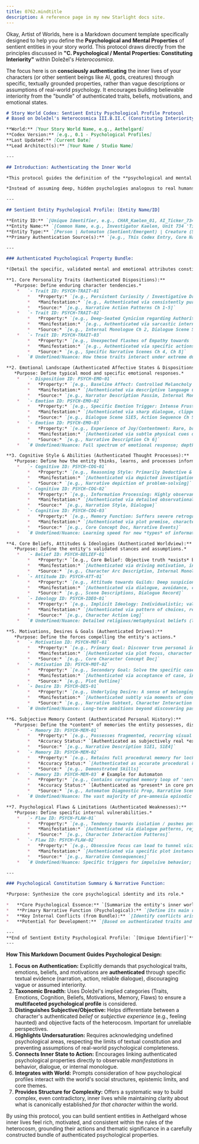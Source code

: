 ```yaml
---
title: 0762.mindtitle
description: A reference page in my new Starlight docs site.
---
```

Okay, Artist of Worlds, here is a Markdown document template specifically designed to help you define the **Psychological and Mental Properties** of sentient entities in your story world. This protocol draws directly from the principles discussed in **"C. Psychological / Mental Properties: Constituting Interiority"** within Doležel's *Heterocosmica*.

The focus here is on **consciously authenticating** the inner lives of your characters (or other sentient beings like AI, gods, creatures) through specific, textually grounded properties, rather than vague descriptions or assumptions of real-world psychology. It encourages building believable interiority from the "bundle" of authenticated traits, beliefs, motivations, and emotional states.

```markdown
# Story World Codex: Sentient Entity Psychological Profile Protocol
# Based on Doležel's Heterocosmica III.B.II.C (Constituting Interiority)

**World:** [Your Story World Name, e.g., Aethelgard]
**Codex Version:** [e.g., 0.1 - Psychological Profiles]
**Last Updated:** [Current Date]
**Lead Architect(s):** [Your Name / Studio Name]

---

## Introduction: Authenticating the Inner World

*This protocol guides the definition of the **psychological and mental properties** of sentient entities within the [Your Story World Name] heterocosm. Following Doležel's framework, an entity's "inner life" – its personality, emotions, beliefs, motivations, memories – exists **only as constituted by the bundle of properties authenticated** by the authoritative narrative discourse (this Codex, core narratives).*

*Instead of assuming deep, hidden psychologies analogous to real humans, this protocol focuses on **explicitly authenticating** the key mental and emotional attributes that define the entity's character, drive its behavior, and shape its subjective experience *within the world*. Use comments `#` for nuances, potential character development paths (future authentications), or subjective perceptions *by other characters* (which authenticate the *other* character's belief, not necessarily the target's reality).*

---

## Sentient Entity Psychological Profile: [Entity Name/ID]

**Entity ID:** `[Unique Identifier, e.g., CHAR_Kaelen_01, AI_Ticker_734, CREATURE_MoonMoth_Alpha]`
**Entity Name:** `[Common Name, e.g., Investigator Kaelen, Unit 734 'Ticker', Alpha Moon Moth]`
**Entity Type:** `[Person | Automaton (Sentient/Emergent) | Creature (Sentient) | Deity | Other]`
**Primary Authentication Source(s):** `[e.g., This Codex Entry, Core Narrative Internal Monologue/Dialogue/Actions (Cite Chapters/Scenes), Character Bible v0.3]`

---

### Authenticated Psychological Property Bundle:

*(Detail the specific, validated mental and emotional attributes constituting this entity's interiority.)*

**1. Core Personality Traits (Authenticated Dispositions):**
   *Purpose: Define enduring character tendencies.*
    *   `- Trait ID: PSYCH-TRAIT-01`
        *   *Property:* `[e.g., Persistent Curiosity / Investigative Drive]`
        *   *Manifestation:* `[e.g., Authenticated via consistently pursuing leads despite risks, asking probing questions, examining details others ignore.]`
        *   *Source:* `[e.g., Narrative Action Patterns Ch 1-5]`
    *   `- Trait ID: PSYCH-TRAIT-02`
        *   *Property:* `[e.g., Deep-Seated Cynicism regarding Authority]`
        *   *Manifestation:* `[e.g., Authenticated via sarcastic internal monologue, distrustful dialogue with officials, prioritizing independent verification.]`
        *   *Source:* `[e.g., Internal Monologue Ch 2, Dialogue Scene S1E3]`
    *   `- Trait ID: PSYCH-TRAIT-03`
        *   *Property:* `[e.g., Unexpected flashes of Empathy towards 'Broken' things/people]`
        *   *Manifestation:* `[e.g., Authenticated via specific actions - showing kindness to faulty automaton, spending time fixing discarded objects, moments of connection with other outsiders.]`
        *   *Source:* `[e.g., Specific Narrative Scenes Ch 4, Ch 8]`
    *   `# Undefined/Nuance: How these traits interact under extreme duress; origin of cynicism (linked to amnesia?).`

**2. Emotional Landscape (Authenticated Affective States & Dispositions):**
   *Purpose: Define typical mood and specific emotional responses.*
    *   `- Disposition ID: PSYCH-EMO-01`
        *   *Property:* `[e.g., Baseline Affect: Controlled Melancholy / Weariness]`
        *   *Manifestation:* `[Authenticated via descriptive language used by narrator ('haunted eyes', 'weary sigh'), generally subdued reactions, internal reflections on world's decay.]`
        *   *Source:* `[e.g., Narrator Description Passim, Internal Monologue]`
    *   `- Emotion ID: PSYCH-EMO-02`
        *   *Property:* `[e.g., Specific Emotion Trigger: Intense Frustration/Anger when faced with deliberate obfuscation or bureaucratic obstacles.]`
        *   *Manifestation:* `[Authenticated via sharp dialogue, clipped tones, sometimes reckless actions (e.g., bypassing protocol) in specific situations.]`
        *   *Source:* `[e.g., Dialogue Scene S1E5, Action Sequence Ch 9]`
    *   `- Emotion ID: PSYCH-EMO-03`
        *   *Property:* `[e.g., Experience of Joy/Contentment: Rare, brief, often linked to small discoveries or moments of unexpected connection/beauty.]`
        *   *Manifestation:* `[Authenticated via subtle physical cues described by narrator (slight smile, relaxed posture) or brief positive internal thoughts.]`
        *   *Source:* `[e.g., Narrative Description Ch 6]`
    *   `# Undefined/Nuance: Full spectrum of emotional response; depth of potential positive emotions; precise nature of 'temporal sickness' induced emotions.]`

**3. Cognitive Style & Abilities (Authenticated Thought Processes):**
   *Purpose: Define how the entity thinks, learns, and processes information.*
    *   `- Cognitive ID: PSYCH-COG-01`
        *   *Property:* `[e.g., Reasoning Style: Primarily Deductive & Abductive (inference to best explanation).]`
        *   *Manifestation:* `[Authenticated via depicted investigation process - gathering clues, forming hypotheses, testing logic.]`
        *   *Source:* `[e.g., Narrative depiction of problem-solving]`
    *   `- Cognitive ID: PSYCH-COG-02`
        *   *Property:* `[e.g., Information Processing: Highly observant of physical/sensory details; struggles processing purely abstract/philosophical concepts.]`
        *   *Manifestation:* `[Authenticated via detailed observational narration when focalized; character dialogue showing impatience with philosophical debate.]`
        *   *Source:* `[e.g., Narration Style, Dialogue]`
    *   `- Cognitive ID: PSYCH-COG-03`
        *   *Property:* `[e.g., Memory Function: Suffers severe retrograde amnesia (personal history); retains procedural memory (skills); possesses potentially fragmented eidetic recall for specific visual details encountered post-amnesia.]`
        *   *Manifestation:* `[Authenticated via plot premise, character actions demonstrating skills despite memory loss, specific instances of detailed recall.]`
        *   *Source:* `[e.g., Core Concept Doc, Narrative Events]`
    *   `# Undefined/Nuance: Learning speed for new *types* of information; susceptibility to cognitive biases beyond cynicism.]`

**4. Core Beliefs, Attitudes & Ideologies (Authenticated Worldview):**
   *Purpose: Define the entity's validated stances and assumptions.*
    *   `- Belief ID: PSYCH-BELIEF-01`
        *   *Property:* `[e.g., Core Belief: Objective truth *exists* but is actively concealed by those in power.]`
        *   *Manifestation:* `[Authenticated via driving motivation, internal monologue dismissing official narratives, persistent investigation despite obstacles.]`
        *   *Source:* `[e.g., Character Arc Description, Internal Monologue]`
    *   `- Attitude ID: PSYCH-ATT-01`
        *   *Property:* `[e.g., Attitude towards Guilds: Deep suspicion bordering on hostility (especially Memory Keepers & Chronometers).]`
        *   *Manifestation:* `[Authenticated via dialogue, avoidance, confrontational interactions.]`
        *   *Source:* `[e.g., Scene Descriptions, Dialogue Record]`
    *   `- Ideology ID: PSYCH-IDEO-01`
        *   *Property:* `[e.g., Implicit Ideology: Individualistic; values personal autonomy and empirical evidence over established authority or tradition.]`
        *   *Manifestation:* `[Authenticated via pattern of choices, rejection of Guild offers, reliance on own investigation.]`
        *   *Source:* `[e.g., Character Action Log]`
    *   `# Undefined/Nuance: Detailed religious/metaphysical beliefs (likely agnostic/unfocused due to amnesia); stance on specific minor factions.]`

**5. Motivations, Desires & Goals (Authenticated Drives):**
   *Purpose: Define the forces compelling the entity's actions.*
    *   `- Motivation ID: PSYCH-MOT-01`
        *   *Property:* `[e.g., Primary Goal: Discover true personal identity and circumstances of memory loss.]`
        *   *Manifestation:* `[Authenticated via plot focus, character statements, risks taken specifically for clues about past.]`
        *   *Source:* `[e.g., Core Character Concept Doc]`
    *   `- Motivation ID: PSYCH-MOT-02`
        *   *Property:* `[e.g., Secondary Goal: Solve the specific case assigned/taken on (provides immediate narrative drive).]`
        *   *Manifestation:* `[Authenticated via acceptance of case, investigative actions.]`
        *   *Source:* `[e.g., Plot Outline]`
    *   `- Desire ID: PSYCH-DES-01`
        *   *Property:* `[e.g., Underlying Desire: A sense of belonging or connection (potentially unconscious initially).]`
        *   *Manifestation:* `[Authenticated subtly via moments of connection with allies like Rust, slight hesitation before leaving safe havens.]`
        *   *Source:* `[e.g., Narrative Subtext, Character Interaction Nuances]`
    *   `# Undefined/Nuance: Long-term ambitions beyond discovering past; specific material desires.]`

**6. Subjective Memory Content (Authenticated Personal History):**
   *Purpose: Define the *content* of memories the entity possesses, distinguishing from objective history.*
    *   `- Memory ID: PSYCH-MEM-01`
        *   *Property:* `[e.g., Possesses fragmented, recurring visual flash of 'impossible geometry' and feeling of intense cold.]`
        *   *Accuracy Status:* `[Authenticated as subjectively real *experience*; objective correlant/meaning unknown.]`
        *   *Source:* `[e.g., Narrative Description S1E1, S1E4]`
    *   `- Memory ID: PSYCH-MEM-02`
        *   *Property:* `[e.g., Retains full procedural memory for lockpicking and City Watch protocols.]`
        *   *Accuracy Status:* `[Authenticated as accurate procedural knowledge.]`
        *   *Source:* `[e.g., Demonstrated Skills]`
    *   `- Memory ID: PSYCH-MEM-03` # Example for Automaton
        *   *Property:* `[e.g., Contains corrupted memory loop of 'serving tea to Councilor Mordecai' just before his authenticated assassination.]`
        *   *Accuracy Status:* `[Authenticated as *present* in core programming but *potentially corrupted/incomplete*; historical veracity uncertain.]`
        *   *Source:* `[e.g., Automaton Diagnostic Prop, Narrative Scene]`
    *   `# Undefined/Nuance: The vast majority of pre-amnesia episodic memory for Kaelen; full content of Ticker's memory core.]`

**7. Psychological Flaws & Limitations (Authenticated Weaknesses):**
   *Purpose: Define specific internal vulnerabilities.*
    *   `- Flaw ID: PSYCH-FLAW-01`
        *   *Property:* `[e.g., Tendency towards isolation / pushes potential allies away.]`
        *   *Manifestation:* `[Authenticated via dialogue patterns, rejecting offers of help, internal monologue rationalizing solitude.]`
        *   *Source:* `[e.g., Character Interaction Patterns]`
    *   `- Flaw ID: PSYCH-FLAW-02`
        *   *Property:* `[e.g., Obsessive focus can lead to tunnel vision, ignoring wider context or personal danger.]`
        *   *Manifestation:* `[Authenticated via specific plot instances where focus on clues leads to ambush or missed bigger picture.]`
        *   *Source:* `[e.g., Narrative Consequences]`
    *   `# Undefined/Nuance: Specific triggers for impulsive behavior; coping mechanisms for melancholy.]`

---

### Psychological Constitution Summary & Narrative Function:

*Purpose: Synthesize the core psychological identity and its role.*

*   **Core Psychological Essence:** `[Summarize the entity's inner world based on its most defining authenticated traits, beliefs, motivations, and flaws. e.g., Kaelen is constituted psychologically by a core of cynical determination born from profound **epistemic lack** (amnesia). His **cognitive strengths** (deduction, observation) are constantly battling his **emotional disposition** (melancholy, frustration) and **social limitations** (distrust, isolation). His primary motivation (identity quest) directly engages the world's central themes and mysteries, making his internal state a microcosm of the heterocosm's fragmented reality.]`
*   **Primary Narrative Function (Psychological):** `[Define its main role based on its inner life. e.g., Driving mystery through relentless questioning; Providing specific viewpoint/ideology; Embodying thematic conflict internally; Acting as moral compass (or failing to); Undergoing significant psychological development arc.]`
*   **Key Internal Conflicts (from Bundle):** `[Identify conflicts arising from clashes *within* the psychological properties. e.g., Desire for truth vs. Fear of what truth might reveal; Loyalty to code vs. Cynicism about system; Logical approach vs. Emotionally driven actions.]`
*   **Potential for Development:** `[Based on authenticated traits and undersaturated areas, where does potential for psychological change/growth lie? e.g., Overcoming cynicism through connection; Recovering key memories altering identity; Automaton developing genuine empathy.]`

---
**End of Sentient Entity Psychological Profile: `[Unique Identifier]`**
---
```

**How This Markdown Document Guides Psychological Design:**

1.  **Focus on Authentication:** Explicitly demands that psychological traits, emotions, beliefs, and motivations are **authenticated** through specific textual evidence (narration, action, reliable dialogue), discouraging vague or assumed interiority.
2.  **Taxonomic Breadth:** Uses Doležel's implied categories (Traits, Emotions, Cognition, Beliefs, Motivations, Memory, Flaws) to ensure a **multifaceted psychological profile** is considered.
3.  **Distinguishes Subjective/Objective:** Helps differentiate between a character's authenticated *belief* or *subjective experience* (e.g., feeling haunted) and objective facts of the heterocosm. Important for unreliable perspectives.
4.  **Highlights Undersaturation:** Requires acknowledging undefined psychological areas, respecting the limits of textual constitution and preventing assumptions of real-world psychological completeness.
5.  **Connects Inner State to Action:** Encourages linking authenticated psychological properties directly to observable *manifestations* in behavior, dialogue, or internal monologue.
6.  **Integrates with World:** Prompts consideration of how psychological profiles interact with the world's social structures, epistemic limits, and core themes.
7.  **Provides Structure for Complexity:** Offers a systematic way to build complex, even contradictory, inner lives while maintaining clarity about what is canonically established *for that character* within the world.

By using this protocol, you can build sentient entities in Aethelgard whose inner lives feel rich, motivated, and consistent within the rules of the heterocosm, grounding their actions and thematic significance in a carefully constructed bundle of authenticated psychological properties.
